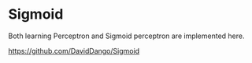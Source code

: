 # Sigmoid
Both learning Perceptron and Sigmoid perceptron are implemented here.

https://github.com/DavidDango/Sigmoid
